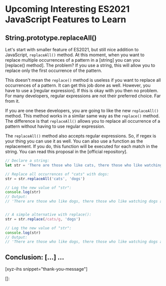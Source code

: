 # Upcoming Interesting ES2021 JavaScript Features to Learn
<!--more-->
<!--
Table of Contents:
-->


## String.prototype.replaceAll()

Let's start with smaller feature of ES2021, but still nice addition to JavaScript, `replaceAll()` method. At this moment, when you want to replace multiple occurrences of a pattern in a [string] you can you [replace() method]. The problem? If you use a string, this will allow you to replace only the first occurrence of the pattern.

This doesn't mean the `replace()` method is useless if you want to replace all occurrences of a pattern. It can get this job done as well. However, you have to use a [regular expression]. If this is okay with you then no problem. For many developers, regular expressions are not their preferred choice. Far from it.

If you are one these developers, you are going to like the new `replaceAll()` method. This method works in a similar same way as the `replace()` method. The difference is that `replaceAll()` allows you to replace all occurrence of a pattern without having to use regular expression.

The `replaceAll()` method also accepts regular expressions. So, if regex is your thing you can use it as well. You can also use a function as the replacement. If you do, this function will be executed for each match in the string. You can read this proposal in the [official repository].

```JavaScript
// Declare a string:
let str = 'There are those who like cats, there those who like watching cats and there are those who have cats.'

// Replace all occurrences of "cats" with dogs:
str = str.replaceAll('cats', 'dogs')

// Log the new value of "str":
console.log(str)
// Output:
// 'There are those who like dogs, there those who like watching dogs and there are those who have dogs.'


// A simple alternative with replace():
str = str.replace(/cats/g, 'dogs')

// Log the new value of "str":
console.log(str)
// Output:
// 'There are those who like dogs, there those who like watching dogs and there are those have dogs.'
```


## Conclusion: [...] ...

[xyz-ihs snippet="thank-you-message"]

<!-- ### Links -->
[]:

<!--
### Meta:
-
-->

<!--
### Keywords:
-
-->

<!--
### Resources:
- https://codeburst.io/exciting-features-of-javascript-es2021-es12-1de8adf6550b
- https://backbencher.dev/javascript/es2021-new-features
-->
